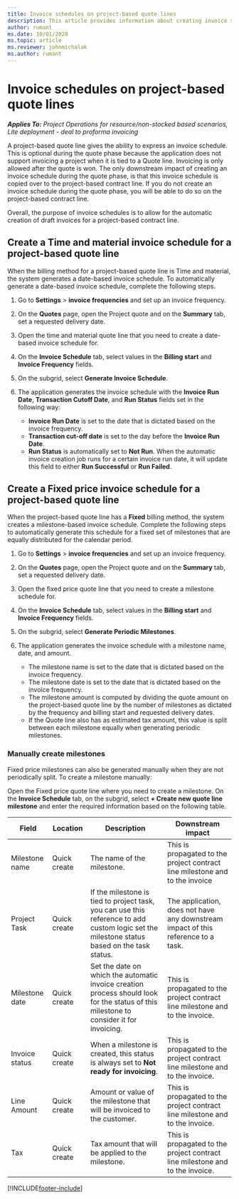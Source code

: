 ```yaml
---
title: Invoice schedules on project-based quote lines
description: This article provides information about creating invoice schedules and milestones for quote lines.
author: rumant
ms.date: 10/01/2020
ms.topic: article
ms.reviewer: johnmichalak
ms.author: rumant
---
```


# Invoice schedules on project-based quote lines

_**Applies To:** Project Operations for resource/non-stocked based scenarios, Lite deployment - deal to proforma invoicing_

A project-based quote line gives the ability to express an invoice schedule. This is optional during the quote phase because the application does not support invoicing a project when it is tied to a Quote line. Invoicing is only allowed after the quote is won. The only downstream impact of creating an invoice schedule during the quote phase, is that this invoice schedule is copied over to the project-based contract line. If you do not create an invoice schedule during the quote phase, you will be able to do so on the project-based contract line.

Overall, the purpose of invoice schedules is to allow for the automatic creation of draft invoices for a project-based contract line. 

## Create a Time and material invoice schedule for a project-based quote line

When the billing method for a project-based quote line is Time and material, the system generates a date-based invoice schedule. To automatically generate a date-based invoice schedule, complete the following steps.

1. Go to **Settings** > **invoice frequencies** and set up an invoice frequency.
2. On the **Quotes** page, open the Project quote and on the **Summary** tab, set a requested delivery date.
3. Open the time and material quote line that you need to create a date-based invoice schedule for. 
4. On the **Invoice Schedule** tab, select values in the **Billing start** and **Invoice Frequency** fields. 
5. On the subgrid, select **Generate Invoice Schedule**.
6. The application generates the invoice schedule with the **Invoice Run Date**, **Transaction Cutoff Date**, and **Run Status** fields set in the following way:

    - **Invoice Run Date** is set to the date that is dictated based on the invoice frequency.
    - **Transaction cut-off date** is set to the day before the **Invoice Run Date**.
    - **Run Status** is automatically set to **Not Run**. When the automatic invoice creation job runs for a certain invoice run date, it will update this field to either **Run Successful** or **Run Failed**.

## Create a Fixed price invoice schedule for a project-based quote line

When the project-based quote line has a **Fixed** billing method, the system creates a milestone-based invoice schedule. Complete the following steps to automatically generate this schedule for a fixed set of milestones that are equally distributed for the calendar period.

1. Go to **Settings** > **invoice frequencies** and set up an invoice frequency.
2. On the **Quotes** page, open the Project quote and on the **Summary** tab, set a requested delivery date.
3. Open the fixed price quote line that you need to create a milestone schedule for. 
4. On the **Invoice Schedule** tab, select values in the **Billing start** and **Invoice Frequency** fields. 
5. On the subgrid, select **Generate Periodic Milestones**.
6. The application generates the invoice schedule with a milestone name, date, and amount.

    - The milestone name is set to the date that is dictated based on the invoice frequency.
    - The milestone date is set to the date that is dictated based on the invoice frequency.
    - The milestone amount is computed by dividing the quote amount on the project-based quote line by the number of milestones as dictated by the frequency and billing start and requested delivery dates.
    - If the Quote line also has as estimated tax amount, this value is split between each milestone equally when generating periodic milestones.

### Manually create milestones

Fixed price milestones can also be generated manually when they are not periodically split. To create a milestone manually:

Open the Fixed price quote line where you need to create a milestone. On the **Invoice Schedule** tab, on the subgrid, select **+ Create new quote line milestone** and enter the required information based on the following table.

| **Field** | **Location** | **Description** | **Downstream impact** |
| --- | --- | --- | --- |
| Milestone name | Quick create | The name of the milestone. | This is propagated to the project contract line milestone and to the invoice |
| Project Task | Quick create | If the milestone is tied to project task, you can use this reference to add custom logic set the milestone status based on the task status. | The application, does not have any downstream impact of this reference to a task. |
| Milestone date | Quick create | Set the date on which the automatic invoice creation process should look for the status of this milestone to consider it for invoicing. | This is propagated to the project contract line milestone and to the invoice. |
| Invoice status | Quick create | When a milestone is created, this status is always set to **Not ready for invoicing**. | This is propagated to the project contract line milestone and to the invoice. |
| Line Amount | Quick create | Amount or value of the milestone that will be invoiced to the customer. | This is propagated to the project contract line milestone and to the invoice. |
| Tax | Quick create | Tax amount that will be applied to the milestone. | This is propagated to the project contract line milestone and to the invoice. |


[!INCLUDE[footer-include](../includes/footer-banner.md)]